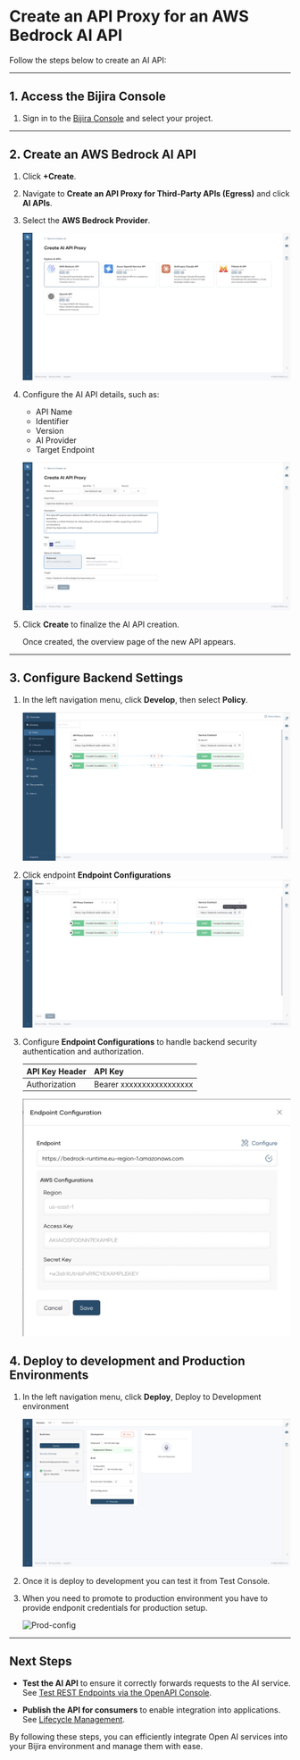 # Create an API Proxy for an AWS Bedrock AI API  

Follow the steps below to create an AI API:  

---

## 1. Access the Bijira Console

1. Sign in to the [Bijira Console](https://console.bijira.dev/) and select your project.  

---

## 2. Create an AWS Bedrock AI API


1. Click **+Create**.
2. Navigate to **Create an API Proxy for Third-Party APIs (Egress)** and click **AI APIs**.  
3. Select the **AWS Bedrock Provider**. 

    ![Open-AI](../../assets/img/create-api-proxy/third-party-apis/ai-apis/aws-create.png)  

4. Configure the AI API details, such as:  
    - API Name  
    - Identifier  
    - Version  
    - AI Provider  
    - Target Endpoint  

    ![AI API Details](../../assets/img/create-api-proxy/third-party-apis/ai-apis/aws-details.png)  

5. Click **Create** to finalize the AI API creation.  

   Once created, the overview page of the new API appears.  

---

## 3. Configure Backend Settings

1. In the left navigation menu, click **Develop**, then select **Policy**. 

    ![Policy](../../assets/img/create-api-proxy/third-party-apis/ai-apis/aws-polocy.png)  

2. Click endpoint **Endpoint Configurations**
    ![Endpoint-config](../../assets/img/create-api-proxy/third-party-apis/ai-apis/aws-endpoint.png)

3. Configure **Endpoint Configurations** to handle backend security authentication and authorization. 

     | **API Key Header**        | **API Key**         |
    | ---------------- | ----------------- |
    | Authorization |  Bearer xxxxxxxxxxxxxxxxx    |
   

    ![Endpoint-config](../../assets/img/create-api-proxy/third-party-apis/ai-apis/aws-key.png)


## 4. Deploy to development and Production Environments

1. In the left navigation menu, click **Deploy**, Deploy to Development environment

    ![Dev-config](../../assets/img/create-api-proxy/third-party-apis/ai-apis/deploy-dev.png)

2. Once it is deploy to development you can test it from Test Console.

3. When you need to promote to production environment you have to provide endponit credentials for production setup.

    ![Prod-config](../../assets/img/create-api-proxy/third-party-apis/ai-apis/aws-prod.png)

---

## Next Steps

- **Test the AI API** to ensure it correctly forwards requests to the AI service. See [Test REST Endpoints via the OpenAPI Console](../../test-api-proxy/openapi-console.md).  

- **Publish the API for consumers** to enable integration into applications. See [Lifecycle Management](../../develop-api-proxy/lifecycle-management.md).  

By following these steps, you can efficiently integrate Open AI services into your Bijira environment and manage them with ease.  
